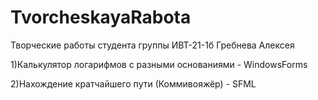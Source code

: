# TvorcheskayaRabota

Творческие работы студента группы ИВТ-21-1б Гребнева Алексея

1)Калькулятор логарифмов с разными основаниями - WindowsForms

2)Нахождение кратчайшего пути (Коммивояжёр) - SFML
